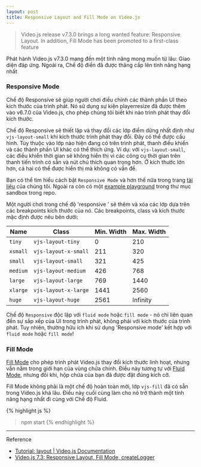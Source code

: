 ```yaml
---
layout: post
title: Responsive Layout and Fill Mode on Video.js
---
```


> Video.js release v7.3.0 brings a long wanted feature: Responsive Layout. In addition, Fill Mode has been promoted to a first-class feature

Phát hành Video.js v7.3.0 mang đến một tính năng mong muốn từ lâu: Giao diện đáp ứng. Ngoài ra, Chế độ điền đã được thăng cấp lên tính năng hạng nhất

### Responsive Mode

Chế độ Responsive sẽ giúp người chơi điều chỉnh các thành phần UI theo kích thước của trình phát. Nó sử dụng sự kiện playerresize đã được thêm vào v6.7.0 của Video.js, cho phép chúng tôi biết khi nào trình phát thay đổi kích thước.

Chế độ Responsive sẽ thiết lập và thay đổi các lớp điểm dừng nhất định như `vjs-layout-small` khi kích thước trình phát thay đổi. Đây có thể được cấu hình. Tùy thuộc vào lớp nào hiện đang có trên trình phát, thanh điều khiển và các thành phần UI khác có thể thích ứng.
Ví dụ: với `vjs-layout-small`, các điều khiển thời gian sẽ không hiển thị vì các công cụ thời gian trên thanh tiến trình có sẵn và nút chú thích quan trọng hơn. Ở kích thước lớn hơn, cả hai có thể được hiển thị mà không có vấn đề.

Bạn có thể tìm hiểu cách bật `Responsive Mode` và hơn thế nữa trong trang [tài liệu](https://docs.videojs.com/tutorial-layout.html#responsive-mode) của chúng tôi. Ngoài ra còn có một [example playground](https://github.com/videojs/video.js/blob/master/sandbox/responsive.html.example) trong thư mục sandbox trong repo.

Một người chơi trong chế độ 'responsive ' sẽ thêm và xóa các lớp dựa trên các breakpoints kích thước của nó. Các breakpoints, class và kích thước mặc định được nêu bên dưới:

| **Name** | **Class** | **Min. Width** | **Max. Width** |
| -- | -- | -- | -- |
| `tiny` | `vjs-layout-tiny` | 0 | 210 |
| `xsmall` | `vjs-layout-x-small` | 211 | 320 |
| `small` | `vjs-layout-small` | 321 | 425 |
| `medium` | `vjs-layout-medium` | 426 | 768 |
| `large` | `vjs-layout-large` | 769 | 1440 |
| `xlarge` | `vjs-layout-x-large` | 1441 | 2560 |
| `huge` | `vjs-layout-huge` | 2561 | Infinity |

Chế độ `Responsive` độc lập với `fluid mode` hoặc `fill mode` - nó chỉ liên quan đến sự sắp xếp của UI trong trình phát, không phải với kích thước của trình phát. Tuy nhiên, thường hữu ích khi sử dụng 'Responsive mode' kết hợp với `fluid mode` hoặc `fill mode`!

### Fill Mode
[Fill Mode](https://docs.videojs.com/tutorial-layout.html#fill-mode) cho phép trình phát Video.js thay đổi kích thước linh hoạt, nhưng vẫn nằm trong giới hạn của vùng chứa chính. Điều này tương tự với [Fluid Mode](https://docs.videojs.com/tutorial-layout.html#fluid-mode), nhưng đôi khi, hộp chứa của bạn đã được đặt đúng kích cỡ.

Fill Mode không phải là một chế độ hoàn toàn mới, lớp `vjs-fill` đã có sẵn trong Video.js khá lâu. Điều này cuối cùng làm cho nó trở thành một tính năng hạng nhất đi cùng với Chế độ Fluid.

{% highlight js %}
> npm start
{% endhighlight %}




-----
Reference
- [Tutorial: layout | Video.js Documentation](https://docs.videojs.com/tutorial-layout.html)
- [Video.js 7.3: Responsive Layout, Fill Mode, createLogger](https://blog.videojs.com/video-js-7-3-responsive-layout-fill-mode-createlogger/)
